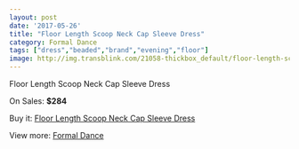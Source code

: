 ```yaml
---
layout: post
date: '2017-05-26'
title: "Floor Length Scoop Neck Cap Sleeve Dress"
category: Formal Dance
tags: ["dress","beaded","brand","evening","floor"]
image: http://img.transblink.com/21058-thickbox_default/floor-length-scoop-neck-cap-sleeve-dress.jpg
---
```

Floor Length Scoop Neck Cap Sleeve Dress

On Sales: **$284**
<a href="https://www.transblink.com/en/formal-dance/6674-floor-length-scoop-neck-cap-sleeve-dress.html"><amp-img layout="responsive" width="600" height="600" src="//img.transblink.com/21058-thickbox_default/floor-length-scoop-neck-cap-sleeve-dress.jpg" alt="Floor Length Scoop Neck Cap Sleeve Dress 0" /></a>
<a href="https://www.transblink.com/en/formal-dance/6674-floor-length-scoop-neck-cap-sleeve-dress.html"><amp-img layout="responsive" width="600" height="600" src="//img.transblink.com/21061-thickbox_default/floor-length-scoop-neck-cap-sleeve-dress.jpg" alt="Floor Length Scoop Neck Cap Sleeve Dress 1" /></a>
<a href="https://www.transblink.com/en/formal-dance/6674-floor-length-scoop-neck-cap-sleeve-dress.html"><amp-img layout="responsive" width="600" height="600" src="//img.transblink.com/21060-thickbox_default/floor-length-scoop-neck-cap-sleeve-dress.jpg" alt="Floor Length Scoop Neck Cap Sleeve Dress 2" /></a>
<a href="https://www.transblink.com/en/formal-dance/6674-floor-length-scoop-neck-cap-sleeve-dress.html"><amp-img layout="responsive" width="600" height="600" src="//img.transblink.com/21059-thickbox_default/floor-length-scoop-neck-cap-sleeve-dress.jpg" alt="Floor Length Scoop Neck Cap Sleeve Dress 3" /></a>

Buy it: [Floor Length Scoop Neck Cap Sleeve Dress](https://www.transblink.com/en/formal-dance/6674-floor-length-scoop-neck-cap-sleeve-dress.html "Floor Length Scoop Neck Cap Sleeve Dress")

View more: [Formal Dance](https://www.transblink.com/en/6-formal-dance "Formal Dance")